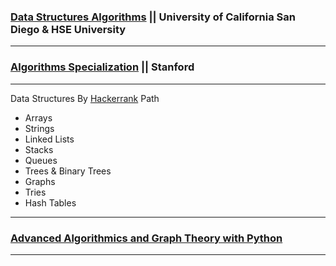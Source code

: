 ### [Data Structures Algorithms](https://www.coursera.org/specializations/data-structures-algorithms) || University of California San Diego & HSE University
----
### [Algorithms Specialization](https://www.coursera.org/specializations/algorithms) || Stanford
----
Data Structures By [Hackerrank](https://www.hackerrank.com/domains/data-structures) Path 
  * Arrays 
  * Strings
  * Linked Lists 
  * Stacks 
  * Queues
  * Trees & Binary Trees
  * Graphs
  * Tries
  * Hash Tables

----
### [Advanced Algorithmics and Graph Theory with Python](https://learning.edx.org/course/course-v1:IMTx+NET04x+3T2018/home) 

----






